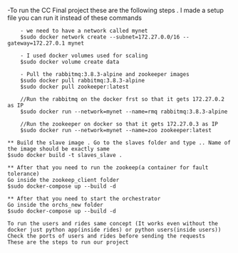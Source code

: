 -To run the CC Final project these are the following steps . 
	I made a setup file you can run it instead of these commands

		- we need to have a network called mynet
		$sudo docker network create --subnet=172.27.0.0/16 --gateway=172.27.0.1 mynet

		- I used docker volumes used for scaling
		$sudo docker volume create data

		- Pull the rabbitmq:3.8.3-alpine and zookeeper images
		$sudo docker pull rabbitmq:3.8.3-alpine
		$sudo docker pull zookeeper:latest

		//Run the rabbitmq on the docker frst so that it gets 172.27.0.2 as IP	
		$sudo docker run --network=mynet --name=rmq rabbitmq:3.8.3-alpine
	
		//Run the zookeeper on docker so that it gets 172.27.0.3 as IP
		$sudo docker run --network=mynet --name=zoo zookeeper:latest
	
	** Build the slave image . Go to the slaves folder and type .. Name of the image should be exactly same
	$sudo docker build -t slaves_slave .

	** After that you need to run the zookeep(a container for fault tolerance)
	Go inside the zookeep_client folder
	$sudo docker-compose up --build -d

	** After that you need to start the orchestrator
	Go inside the orchs_new folder
	$sudo docker-compose up --build -d

	To run the users and rides same concept (It works even without the docker just python app(inside rides) or python users(inside users))
	Check the ports of users and rides before sending the requests
	These are the steps to run our project
	

	